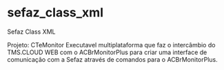 # sefaz_class_xml
Sefaz Class XML

Projeto: CTeMonitor
   Executavel multiplataforma que faz o intercâmbio do TMS.CLOUD WEB com o ACBrMonitorPlus
   para criar uma interface de comunicação com a Sefaz através de comandos para o ACBrMonitorPlus.
